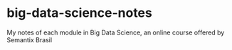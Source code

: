 # big-data-science-notes
My notes of each module in Big Data Science, an online course offered by Semantix Brasil

